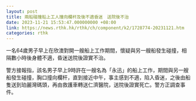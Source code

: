 ```yaml
---
layout: post
title: 兩船碰撞船上工人撞向欄杆及後不適昏迷　送院後不治
date: 2023-11-21 15:53:47.000000000 +08:00
link: https://news.rthk.hk/rthk/ch/component/k2/1728774-20231121.htm
categories: rthk
---
```


一名64歲男子早上在欣澳對開一艘船上工作期間，懷疑與另一艘船發生碰撞，相隔數小時後身體不適，昏迷送院後證實不治。

警方接報指，該名男子早上9時許在一艘名為「永迅」的船上工作，期間與另一艘船發生碰撞，胸口撞向欄杆，直到接近中午，事主感到不適，陷入昏迷，之後由船隻送到珀麗灣碼頭，再由救護車轉送仁濟醫院，送院後證實死亡。警方正調查事件。
